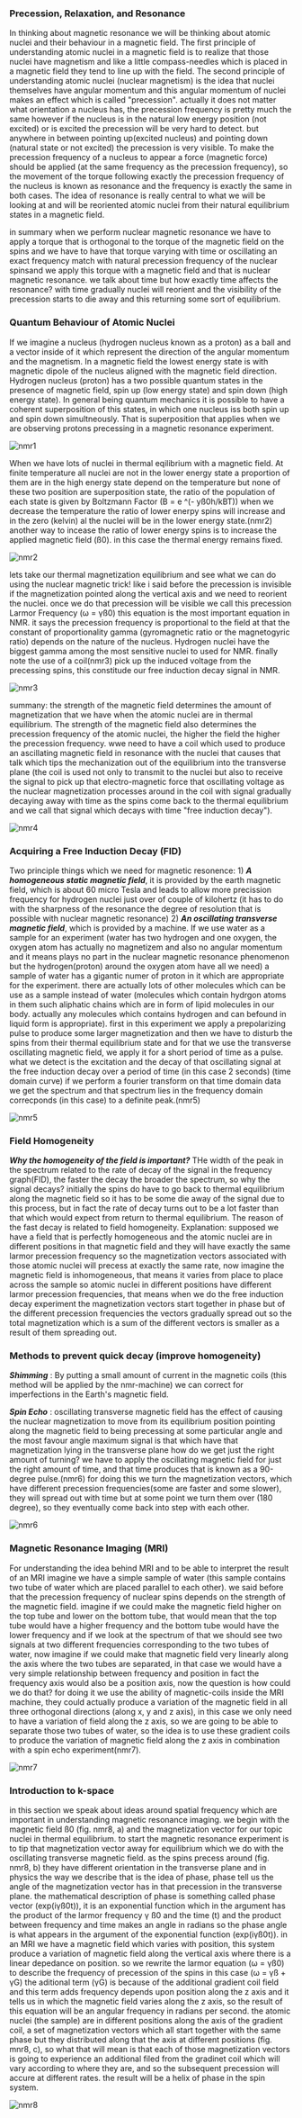### Precession, Relaxation, and Resonance

In thinking about magnetic resonance we will be thinking about atomic nuclei and their behaviour in a magnetic field.
The first principle of understanding atomic nuclei in a magnetic field is to realize that those nuclei have magnetism and like a little compass-needles which is placed in a magnetic field they tend to line up with the field.
The second principle of understanding atomic nuclei (nuclear magnetism) is the idea that nuclei themselves have angular momentum and this angular momentum of nuclei makes an effect which is called "precession". actually it does not matter what orientation a nucleus has, the precession frequency is pretty much the same however if the nucleus is in the natural low energy position (not excited) or is excited the precession will be very hard to detect.
but anywhere in between pointing up(excited nucleus) and pointing down (natural state or not excited) the precession is very visible.
To make the precession frequency of a nucleus to appear a force (magnetic force) should be applied (at the same frequency as the precession frequency), so the movement of the torque following exactly the precession frequency of the nucleus is known as resonance and the frequency is exactly the same in both cases. The idea of resonance is really central to what we will be looking at and will be reoriented atomic nuclei from their natural equilibrium states in a magnetic field.

in summary when we perform nuclear magnetic resonance we have to apply a torque that is orthogonal to the torque of the magnetic field on the spins and we have to have that torque varying with time or oscillating an exact frequency match with natural precession frequency of the nuclear spinsand we apply this torque with a magnetic field and that is nuclear magnetic resonance.
we talk about time but how exactly time affects the resonance?  with time gradually nuclei will reorient and the visibility of the precession starts to die away and this returning some sort of equilibrium.


### Quantum Behaviour of Atomic Nuclei

If we imagine a nucleus (hydrogen nucleus known as a proton) as a ball and a vector inside of it which represent the direction of the angular momentum and the magnetism. In a magnetic field the lowest energy state is with magnetic dipole of the nucleus aligned with the magnetic field direction. Hydrogen nucleus (proton) has a two possible quantum states in the presence of magnetic field, spin up (low energy state) and spin down (high energy state). In general being quantum mechanics it is possible to have a coherent superposition of this states, in which one nucleus iss both spin up and spin down simultneously.
That is superposition that applies when we are observing protons precessing in a magnetic resonance experiment.

![nmr1](https://github.com/LoqmanSamani/protein_structure_analysis/blob/systembiology/images/nmr1.png)

When we have lots of nuclei in thermal eqilibrium with a magnetic field. At finite temperature all nuclei are not in the lower energy state a proportion of them are in the high energy state depend on the temperature but none of these two position are superposition state, the ratio of the population of each state is given by Boltzmann Factor (B = e ^(- yß0h/kBT)) when we decrease the temperature the ratio of lower enerpy spins will increase and in the zero (kelvin) al the nuclei will be in the lower energy state.(nmr2)
another way to incease the ratio of lower energy spins is to increase the applied magnetic field (ß0). in this case the thermal energy remains fixed.

![nmr2](https://github.com/LoqmanSamani/protein_structure_analysis/blob/systembiology/images/nmr2.png)

lets take our thermal magnetization equilibrium and see what we can do using the nuclear magnetic trick! like i said before the precession is invisible if the magnetization pointed along the vertical axis and we need to reorient the nuclei. once we do that precession will be visible we call this precession Larmor Frequency (ω = γß0) this equation is the most important equation in NMR. it says the precession frequency is proportional to the field at that the constant of proportionality gamma (gyromagnetic ratio or the magnetogyric ratio) depends on the nature of the nucleus. Hydrogen nuclei have the biggest gamma among the most sensitive nuclei to used for NMR. finally note the use of a coil(nmr3) pick up the induced voltage from the precessing spins, this constitude our free induction decay signal in NMR.

![nmr3](https://github.com/LoqmanSamani/protein_structure_analysis/blob/systembiology/images/nmr3.png)

summany: the strength of the magnetic field determines the amount of magnetization that we have when the atomic nuclei are in thermal equilibrium. The strength of the magnetic field also determines the precession frequency of the atomic nuclei, the higher the field the higher the precession frequency. wwe need to have a coil which used to produce an ascillating magnetic field in resonance with the nuclei that causes that talk which tips the mechanization out of the equilibrium into the transverse plane (the coil is used not only to transmit to the nuclei but also to receive the signal to pick up that electro-magnetic force that oscillating voltage as the nuclear magnetization processes around in the coil with signal gradually decaying away with time as the spins come back to the thermal equilibrium and we call that signal which decays with time "free induction decay").

![nmr4](https://github.com/LoqmanSamani/protein_structure_analysis/blob/systembiology/images/nmr4.png)



###  Acquiring a Free Induction Decay (FID)

Two principle things which we need for magnetic resonence: 1) ***A homogeneous static magnetic field***, it is provided by the earth magnetic field, which is about 60 micro Tesla and leads to allow more precission frequency for hydrogen nuclei just over of couple of kilohertz (it has to do with the sharpness of the resonance the degree of resolution that is possible with nuclear magnetic resonance) 2) ***An oscillating transverse magnetic field***, which is provided by a machine.
If we use water as a sample for an experiment (water has two hydrogen and one oxygen, the oxygen atom has actually no magnetizem and also no angular momentum and it means plays no part in the nuclear magnetic resonance phenomenon but the hydrogen(proton) around the oxygen atom have all we need) a sample of water has a gigantic numer of proton in it which are appropriate for the experiment.
there are actually lots of other molecules which can be use as a sample instead of water (molecules which contain hydrgon atoms in them such aliphatic chains which are in form of lipid molecules in our body. actually any molecules which contains hydrogen and can befound in liquid form is appropriate). first in this experiment we apply a prepolarizing pulse to produce some larger magnetization and then we have to disturb the spins from their thermal equilibrium state and for that we use the transverse oscillating magnetic field, we apply it for a short period of time as a pulse. what we detect is the excitation and the decay of that oscillating signal at the free induction decay over a period of time (in this case 2 seconds) (time domain curve) if we perform a fourier transform on that time domain data we get the spectrum and that spectrum lies in the frequency domain correcponds (in this case) to a definite peak.(nmr5)

![nmr5](https://github.com/LoqmanSamani/protein_structure_analysis/blob/systembiology/images/nmr5.png)


###  Field Homogeneity

***Why the homogeneity of the field is important?*** THe width of the peak in the spectrum related to the rate of decay of the signal in the frequency graph(FID), the faster the decay the broader the spectrum, so why the signal decays? initially the spins do have to go back to thermal equilibrium along the magnetic field so it has to be some die away of the signal due to this process, but in fact the rate of decay turns out to be a lot faster than that which would expect from return to thermal equilibrium. The reason of the fast decay is related to field homogeneity. Explanation: supposed we have a field that is perfectly homogeneous and the atomic nuclei are in different positions in that magnetic field and they will have exactly the same larmor precession frequency so the magnetization vectors associated with those atomic nuclei will precess at exactly the same rate, now imagine the magnetic field is inhomogeneous, that means it varies from place to place across the sample so atomic nuclei in different positions have different larmor precession frequencies, that means when we do the free induction decay experiment the magnetization vectors start together in phase but of the different precession frequencies the vectors gradually spread out so the total magnetization which is a sum of the different vectors is smaller as a result of them spreading out.


### Methods to prevent quick decay (improve homogeneity)

***Shimming*** : By putting a small amount of current in the magnetic coils (this method will be applied by the nmr-machine) we can correct for imperfections in the Earth's magnetic field.

***Spin Echo*** : oscillating transverse magnetic field has the effect of causing the nuclear magnetization to move from its equilibrium position pointing along the magnetic field to being precessing at some particular angle and the most favour angle maximum signal is that which have that magnetization lying in the transverse plane how do we get just the right amount of turning?  we have to apply the oscillating magnetic field for just the right amount of time, and that time produces that is known as a 90-degree pulse.(nmr6) for doing this we turn the magnetization vectors, which have different precession frequencies(some are faster and some slower), they will spread out with time but at some point we turn them over (180 degree), so they eventually come back into step with each other.

![nmr6](https://github.com/LoqmanSamani/protein_structure_analysis/blob/systembiology/images/nmr6.png)


### Magnetic Resonance Imaging (MRI)

For understanding the idea behind MRI and to be able to interpret the result of an MRI imagine we have a simple sample of water (this sample contains two tube of water which are placed parallel to each other). we said before that the precession frequency of nuclear spins depends on the strength of the magnetic field. imagine if we could make the magnetic field higher on the top tube and lower on the bottom tube, that would mean that the top tube would have a higher frequency and the bottom tube would have the lower frequency and if we look at the spectrum of that we should see two signals at two different frequencies corresponding to the two tubes of water, now imagine if we could make that magnetic field very linearly along the axis where the two tubes are separated, in that case we would have a very simple relationship between frequency and position in fact the frequency axis would also be a position axis, now the question is how could we do that? for doing it we use the ability of magnetic-coils inside the MRI machine, they could actually produce a variation of the magnetic field in all three orthogonal directions (along x, y and z axis), in this case we only need to have a variation of field along the z axis, so we are going to be able to separate those two tubes of water, so the idea is to use these gradient coils to produce the variation of magnetic field along the z axis in combination with a spin echo experiment(nmr7).

![nmr7](https://github.com/LoqmanSamani/protein_structure_analysis/blob/systembiology/images/nmr7.png)


### Introduction to k-space

in this section we speak about ideas around spatial frequency which are important in understanding magnetic resonance imaging. we begin with the magnetic field ß0 (fig. nmr8, a) and the magnetization vector for our topic nuclei in thermal equilibrium. to start the magnetic resonance experiment is to tip that magnetization vector away for equilibrium which we do with the oscillating transverse magnetic field. as the spins precess around (fig. nmr8, b) they have different orientation in the transverse plane and in physics the way we describe that is the idea of phase, phase tell us the angle of the magnetization vector has in that precession in the transverse plane. the mathematical description of phase is something called phase vector (exp(iγß0t)), it is an exponential function which in the argument has the product of the larmor frequency γ ß0 and the time (t) and the product between frequency and time makes an angle in radians so the phase angle is what appears in the argument of the exponential function (exp(iγß0t)). 
in an MRI we have a magnetic field which varies with position, this system produce a variation of magnetic field along the vertical axis where there is a linear depedance on position. so we rewrite the larmor equation (ω = γß0) to describe the frequency of precession of the spins in this case (ω = γß + γG) the aditional term (γG) is because of the additional gradient coil field and this term adds frequency depends upon position along the z axis and it tells us in which the magnetic field varies along the z axis, so the result of this equation will be an angular frequency in radians per second. the atomic nuclei (the sample) are in different positions along the axis of the gradient coil, a set of magnetization vectors which all start together with the same phase but they distributed along that the axis at different positions (fig. mnr8, c), so what that will mean is that each of those magnetization vectors is going to experience an additional filed from the gradinet coil which will vary according to where they are, and so the subsequent precession will accure at different rates. the result will be a helix of phase in the spin system.

![nmr8]()





